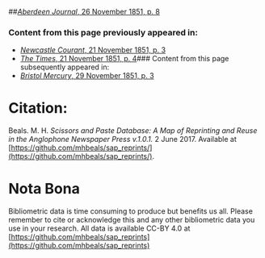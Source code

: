 ##[*Aberdeen Journal*, 26 November 1851, p. 8](https://mhbeals.github.io/sap_html/Aberdeen-Journal/Aberdeen-Journal-26-November-1851-p-8)

### Content from this page previously appeared in:
+ [*Newcastle Courant*, 21 November 1851, p. 3](https://mhbeals.github.io/sap_html/Newcastle-Courant/Newcastle-Courant-21-November-1851-p-3)
+ [*The Times*, 21 November 1851, p. 4](https://mhbeals.github.io/sap_html/The-Times/The-Times-21-November-1851-p-4)### Content from this page subsequently appeared in:
+ [*Bristol Mercury*, 29 November 1851, p. 3](https://mhbeals.github.io/sap_html/Bristol-Mercury/Bristol-Mercury-29-November-1851-p-3)
                    
# Citation: 

Beals. M. H. *Scissors and Paste Database: A Map of Reprinting and Reuse in the Anglophone Newspaper Press v.1.0.1.* 2 June 2017. Available at [https://github.com/mhbeals/sap_reprints/](https://github.com/mhbeals/sap_reprints/). 
                    
# Nota Bona

Bibliometric data is time consuming to produce but benefits us all. Please remember to cite or acknowledge this and any other bibliometric data you use in your research. All data is available CC-BY 4.0 at [https://github.com/mhbeals/sap_reprints](https://github.com/mhbeals/sap_reprints)